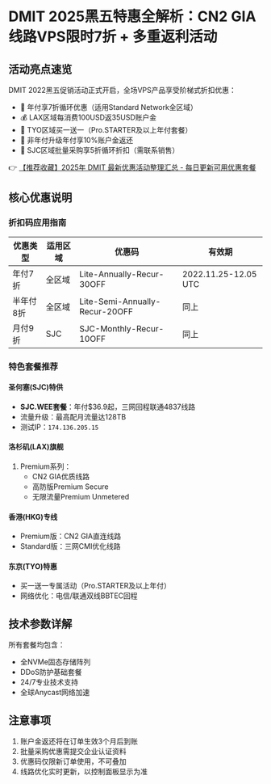 # DMIT 2025黑五特惠全解析：CN2 GIA线路VPS限时7折 + 多重返利活动

## 活动亮点速览
DMIT 2022黑五促销活动正式开启，全场VPS产品享受阶梯式折扣优惠：
- 🌟 年付享7折循环优惠（适用Standard Network全区域）
- 💰 LAX区域每消费100USD返35USD账户金
- 🎁 TYO区域买一送一（Pro.STARTER及以上年付套餐）
- 🔄 非年付升级年付享10%账户金返还
- 🚀 SJC区域批量采购享5折循环折扣（需联系销售）

👉 [【推荐收藏】2025年 DMIT 最新优惠活动整理汇总 - 每日更新可用优惠套餐](https://bit.ly/dmit_coupon)

## 核心优惠说明
### 折扣码应用指南
| 优惠类型   | 适用区域 | 优惠码                          | 有效期               |
|------------|----------|---------------------------------|----------------------|
| 年付7折    | 全区域   | Lite-Annually-Recur-30OFF       | 2022.11.25-12.05 UTC|
| 半年付8折  | 全区域   | Lite-Semi-Annually-Recur-20OFF  | 同上                 |
| 月付9折    | SJC      | SJC-Monthly-Recur-10OFF         | 同上                 |

### 特色套餐推荐
#### 圣何塞(SJC)特供
- **SJC.WEE套餐**：年付$36.9起，三网回程联通4837线路
- 流量升级：最高配月流量达128TB
- 测试IP：`174.136.205.15`

#### 洛杉矶(LAX)旗舰
1. Premium系列：
   - CN2 GIA优质线路
   - 高防版Premium Secure
   - 无限流量Premium Unmetered

#### 香港(HKG)专线
- Premium版：CN2 GIA直连线路
- Standard版：三网CMI优化线路

#### 东京(TYO)特惠
- 买一送一专属活动（Pro.STARTER及以上年付）
- 网络优化：电信/联通双线BBTEC回程

## 技术参数详解
所有套餐均包含：
- 全NVMe固态存储阵列
- DDoS防护基础套餐
- 24/7专业技术支持
- 全球Anycast网络加速

## 注意事项
1. 账户金返还将在订单生效3个月后到账
2. 批量采购优惠需提交企业认证资料
3. 优惠码仅限新订单使用，不可叠加
4. 线路优化实时更新，以控制面板显示为准